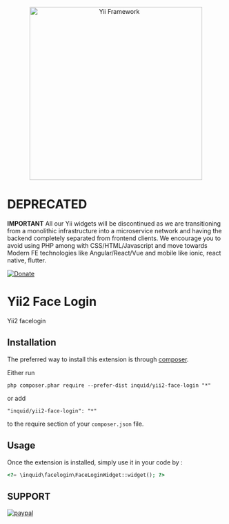 <p align="center">
    <a href="http://www.yiiframework.com/" target="_blank">
        <img src="http://static.yiiframework.com/files/logo/yii.png" width="400" alt="Yii Framework" />
    </a>
</p>

# DEPRECATED
**IMPORTANT** 
All our Yii widgets will be discontinued as we are transitioning from a monolithic infrastructure into a microservice network and having the backend completely separated from frontend clients. We encourage you to avoid using PHP among with CSS/HTML/Javascript and move towards Modern FE technologies like Angular/React/Vue and mobile like ionic, react native, flutter.

[![Donate](https://img.shields.io/badge/Donate-PayPal-green.svg)](https://www.paypal.com/cgi-bin/webscr?cmd=_donations&business=contact@inquid.co&item_name=Yii2+extensions+support&item_number=22+Campaign&amount=5%2e00&currency_code=USD)

Yii2 Face Login
===============
Yii2 facelogin

Installation
------------

The preferred way to install this extension is through [composer](http://getcomposer.org/download/).

Either run

```
php composer.phar require --prefer-dist inquid/yii2-face-login "*"
```

or add

```
"inquid/yii2-face-login": "*"
```

to the require section of your `composer.json` file.


Usage
-----

Once the extension is installed, simply use it in your code by  :

```php
<?= \inquid\facelogin\FaceLoginWidget::widget(); ?>
```

SUPPORT
-----
[![paypal](https://www.paypalobjects.com/en_US/i/btn/btn_donateCC_LG.gif)](https://www.paypal.com/cgi-bin/webscr?cmd=_donations&business=contact@inquid.co&item_name=Yii2+extensions+support&item_number=22+Campaign&amount=5%2e00&currency_code=USD)
